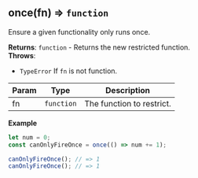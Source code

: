 <a name="once"></a>

## once(fn) ⇒ <code>function</code>
Ensure a given functionality only runs once.

**Returns**: <code>function</code> - Returns the new restricted function.  
**Throws**:

- <code>TypeError</code> If `fn` is not function.


| Param | Type | Description |
| --- | --- | --- |
| fn | <code>function</code> | The function to restrict. |

**Example**
```js
let num = 0;
const canOnlyFireOnce = once(() => num += 1);

canOnlyFireOnce(); // => 1
canOnlyFireOnce(); // => 1
```

